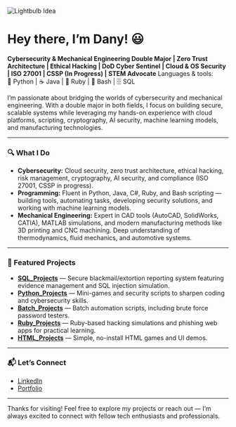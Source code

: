 ![Lightbulb Idea](./assets/lightbulb.gif)



# Hey there, I’m Dany! 😃

**Cybersecurity & Mechanical Engineering Double Major | Zero Trust Architecture | Ethical Hacking | DoD Cyber Sentinel | Cloud & OS Security | ISO 27001 | CSSP (In Progress) | STEM Advocate**
Languages & tools:  
🐍 Python | ☕ Java | 💎 Ruby | 🐚 Bash | 🗄️ SQL

I’m passionate about bridging the worlds of cybersecurity and mechanical engineering. With a double major in both fields, I focus on building secure, scalable systems while leveraging my hands-on experience with cloud platforms, scripting, cryptography, AI security, machine learning models, and manufacturing technologies.

---

### 🔍 What I Do

- **Cybersecurity:** Cloud security, zero trust architecture, ethical hacking, risk management, cryptography, AI security, and compliance (ISO 27001, CSSP in progress).  
- **Programming:** Fluent in Python, Java, C#, Ruby, and Bash scripting — building tools, automating tasks, developing security solutions, and working with machine learning models.  
- **Mechanical Engineering:** Expert in CAD tools (AutoCAD, SolidWorks, CATIA), MATLAB simulations, and modern manufacturing methods like 3D printing and CNC machining. Deep understanding of thermodynamics, fluid mechanics, and automotive systems.

---

### 🚀 Featured Projects

- [**SQL_Projects**](https://github.com/DRA3V50/SQL_Projects) — Secure blackmail/extortion reporting system featuring evidence management and SQL injection simulation.  
- [**Python_Projects**](https://github.com/DRA3V50/Python_Projects) — Mini-games and security scripts to sharpen coding and cybersecurity skills.  
- [**Batch_Projects**](https://github.com/DRA3V50/Batch_Projects) — Batch automation scripts, including brute force password testers.  
- [**Ruby_Projects**](https://github.com/DRA3V50/Ruby_Projects) — Ruby-based hacking simulations and phishing web apps for practical learning.  
- [**HTML_Projects**](https://github.com/DRA3V50/HTML_Projects) — Simple, no-install HTML games and UI demos.

---

### 📬 Let’s Connect

- [LinkedIn](https://www.linkedin.com/in/dany-arabo-625a9424a/)  
- [Portfolio](https://dra3v50.github.io/DanyArabo_Portfolio.github.io/)

---

Thanks for visiting! Feel free to explore my projects or reach out — I’m always excited to connect with fellow tech enthusiasts and professionals.
